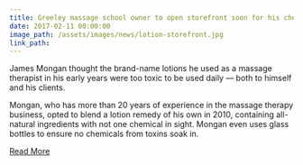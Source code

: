 ```yaml
---
title: Greeley massage school owner to open storefront soon for his chemical-free lotion
date: 2017-02-11 00:00:00
image_path: /assets/images/news/lotion-storefront.jpg
link_path:
---
```



James Mongan thought the brand-name lotions he used as a massage therapist in his early years were too toxic to be used daily — both to himself and his clients.

Mongan, who has more than 20 years of experience in the massage therapy business, opted to blend a lotion remedy of his own in 2010, containing all-natural ingredients with not one chemical in sight. Mongan even uses glass bottles to ensure no chemicals from toxins soak in.

[Read More](http://www.greeleytribune.com/news/business/greeley-massage-school-owner-to-soon-open-storefront-for-his-chemical-free-lotion/)